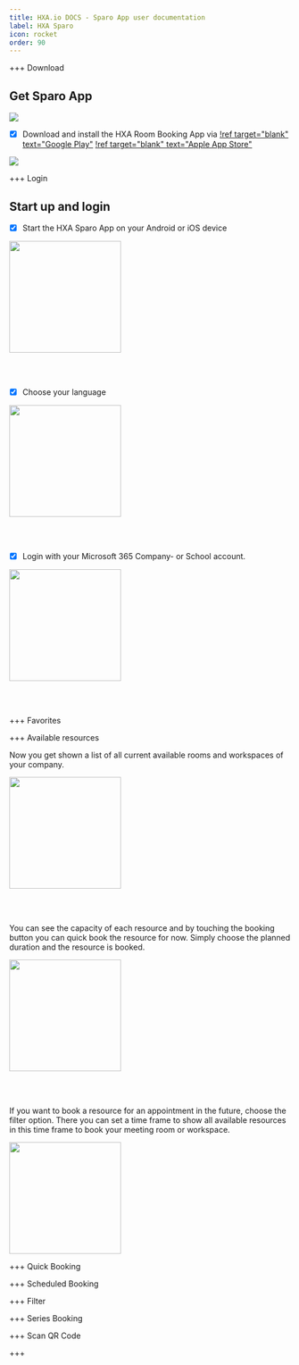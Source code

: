 ```yaml
---
title: HXA.io DOCS - Sparo App user documentation
label: HXA Sparo
icon: rocket
order: 90
---
```



+++ Download

## Get Sparo App

[![](/images/sparo/playstore256x80.png)](https://play.google.com/store/apps/details?id=com.hxa.sparo)

- [x] Download and install the HXA Room Booking App via [!ref target="blank" text="Google Play"](https://play.google.com/store/apps/details?id=com.hxa.sparo)  [!ref target="blank" text="Apple App Store"](https://apps.apple.com/de/app/hxa-sparo/id1672352267)

[![](/images/sparo/hxa.io_sparo_app_on_google_play.png)](https://play.google.com/store/apps/details?id=com.hxa.sparo)

+++ Login

## Start up and login

- [x] Start the HXA Sparo App on your Android or iOS device

<img src="/images/sparo/hxa.io_sparo_sign_in.png" width="200">

<br><br>

- [x] Choose your language

<img src="/images/sparo/hxa.io_sparo_choose_language.png" width="200">

<br><br>

- [x] Login with your Microsoft 365 Company- or School account.

<img src="/images/sparo/hxa.io_sparo_ms365_login.png" width="200">

<br><br>

+++ Favorites



+++ Available resources

Now you get shown a list of all current available rooms and workspaces of your company.

<img src="/images/sparo/hxa.io_sparo_list.png" width="200">

<br><br>

You can see the capacity of each resource and by touching the booking button you can quick book the resource for now. Simply choose the planned duration and the resource is booked.

<img src="/images/sparo/hxa.io_sparo_quick_booking.png" width="200">

<br><br>

If you want to book a resource for an appointment in the future, choose the filter option. There you can set a time frame to show all available resources in this time frame to book your meeting room or workspace.

<img src="/images/sparo/hxa.io_sparo_list_filter.jpg" width="200">


+++ Quick Booking



+++ Scheduled Booking


+++ Filter



+++ Series Booking


+++ Scan QR Code


+++